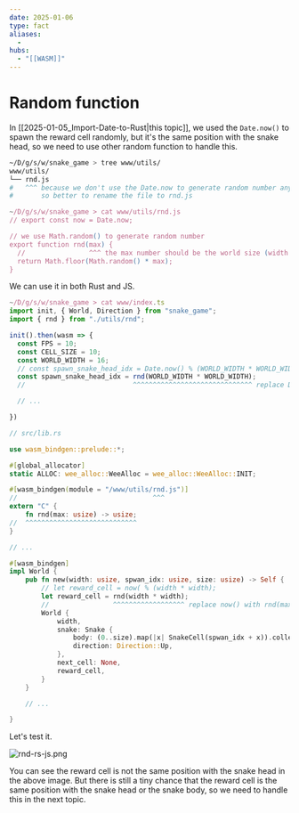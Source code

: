 ```yaml
---
date: 2025-01-06
type: fact
aliases:
  -
hubs:
  - "[[WASM]]"
---
```


# Random function

In [[2025-01-05_Import-Date-to-Rust|this topic]], we used the `Date.now()` to spawn the reward cell randomly, but it's the same position with the snake head, so we need to use other random function to handle this.

```bash
~/D/g/s/w/snake_game > tree www/utils/
www/utils/
└── rnd.js
#   ^^^ because we don't use the Date.now to generate random number anymore,
#       so better to rename the file to rnd.js

```

```js
~/D/g/s/w/snake_game > cat www/utils/rnd.js 
// export const now = Date.now;

// we use Math.random() to generate random number
export function rnd(max) {
  //                ^^^ the max number should be the world size (width * width)
  return Math.floor(Math.random() * max);
}

```

We can use it in both Rust and JS.

```ts
~/D/g/s/w/snake_game > cat www/index.ts
import init, { World, Direction } from "snake_game";
import { rnd } from "./utils/rnd";

init().then(wasm => {
  const FPS = 10;
  const CELL_SIZE = 10;
  const WORLD_WIDTH = 16;
  // const spawn_snake_head_idx = Date.now() % (WORLD_WIDTH * WORLD_WIDTH);
  const spawn_snake_head_idx = rnd(WORLD_WIDTH * WORLD_WIDTH);
  //                           ^^^^^^^^^^^^^^^^^^^^^^^^^^^^^^ replace Date.now() with rnd function

  // ...

})
```

```rs
// src/lib.rs

use wasm_bindgen::prelude::*;

#[global_allocator]
static ALLOC: wee_alloc::WeeAlloc = wee_alloc::WeeAlloc::INIT;

#[wasm_bindgen(module = "/www/utils/rnd.js")]
//                                  ^^^
extern "C" {
    fn rnd(max: usize) -> usize;
//  ^^^^^^^^^^^^^^^^^^^^^^^^^^^^
}

// ...

#[wasm_bindgen]
impl World {
    pub fn new(width: usize, spwan_idx: usize, size: usize) -> Self {
        // let reward_cell = now( % (width * width);
        let reward_cell = rnd(width * width);
        //                ^^^^^^^^^^^^^^^^^^ replace now() with rnd(max)
        World {
            width,
            snake: Snake {
                body: (0..size).map(|x| SnakeCell(spwan_idx + x)).collect(),
                direction: Direction::Up,
            },
            next_cell: None,
            reward_cell,
        }
    }

    // ...

}
```

Let's test it.

![rnd-rs-js.png](../assets/imgs/rnd-rs-js.png)

You can see the reward cell is not the same position with the snake head in the above image. But there is still a tiny chance that the reward cell is the same position with the snake head or the snake body, so we need to handle this in the next topic.

